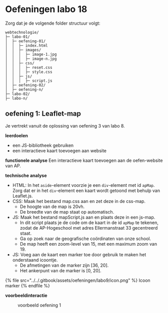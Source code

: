 # Oefeningen labo 18

Zorg dat je de volgende folder structuur volgt:

```
webtechnologie/
├─ labo-01/
│  ├─ oefening-01/
│  │  ├─ index.html
│  │  ├─ images/
│  │  │  ├─ image-1.jpg 
│  │  │  ├─ image-n.jpg 
│  │  ├─ css/
│  │  │  ├─ reset.css
│  │  │  ├─ style.css
│  │  ├─ js/
│  │  │  ├─ script.js
│  ├─ oefening-02/
│  ├─ oefening-n/
├─ labo-02/
├─ labo-n/      
```

## oefening 1: Leaflet-map

Je vertrekt vanuit de oplossing van oefening 3 van labo 8.

**leerdoelen**

* een JS-bibliotheek gebruiken
* een interactieve kaart toevoegen aan website

**functionele analyse** Een interactieve kaart toevoegen aan de oefen-website van AP.

**technische analyse**

* HTML: In het `aside`-element voorzie je een `div`-element met id `apMap`. Zorg dat er in het `div`-element een kaart wordt getoond met behulp van Leaflet.js.
* CSS: Maak het bestand map.css aan en zet deze in de css-map.
    * De hoogte van de map is 20vh.
    * De breedte van de map staat op automatisch.
* JS: Maak het bestand mapScript.js aan en plaats deze in een js-map.
    * In dit script plaats je de code om de kaart in de id `apMap` te tekenen, zodat de AP-Hogeschool met adres Ellermanstraat 33 gecentreerd staat.
    * Ga op zoek naar de geografische coördinaten van onze school.
    * De map heeft een zoom-level van 15, met een maximum zoom van 19.
* JS: Voeg aan de kaart een marker toe door gebruik te maken het onderstaand icoontje.
    * De afmetingen van de marker zijn \[36, 20].
    * Het ankerpunt van de marker is \[0, 20].

{% file src="../../.gitbook/assets/oefeningen/labo9/icon.png" %}
  Icoon marker
{% endfile %}


**voorbeeldinteractie**

<figure><img src="../../.gitbook/assets/js-h1-leaflet.png" alt=""><figcaption>voorbeeld oefening 1</figcaption></figure>


